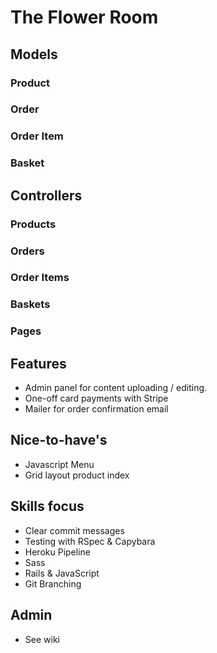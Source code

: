 # The Flower Room

## Models
### Product
### Order
### Order Item
### Basket

## Controllers
### Products
### Orders
### Order Items
### Baskets
### Pages

## Features
- Admin panel for content uploading / editing.
- One-off card payments with Stripe
- Mailer for order confirmation email

## Nice-to-have's
- Javascript Menu
- Grid layout product index

## Skills focus
- Clear commit messages
- Testing with RSpec & Capybara
- Heroku Pipeline
- Sass
- Rails & JavaScript
- Git Branching

## Admin
- See wiki
